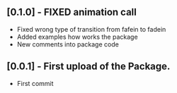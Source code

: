 ## [0.1.0] - FIXED animation call
* Fixed wrong type of transition from fafein to fadein
* Added examples how works the package
* New comments into package code

## [0.0.1] - First upload of the Package.
* First commit
